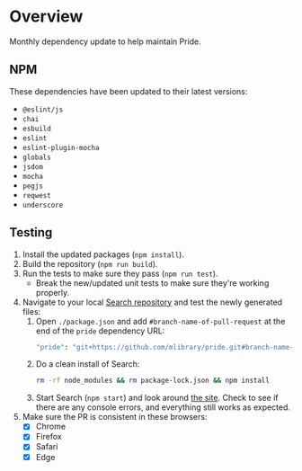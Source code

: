 # Overview
Monthly dependency update to help maintain Pride.

## NPM
These dependencies have been updated to their latest versions:
- `@eslint/js`
- `chai`
- `esbuild`
- `eslint`
- `eslint-plugin-mocha`
- `globals`
- `jsdom`
- `mocha`
- `pegjs`
- `reqwest`
- `underscore`

## Testing
1. Install the updated packages (`npm install`).
2. Build the repository (`npm run build`).
3. Run the tests to make sure they pass (`npm run test`).
   * Break the new/updated unit tests to make sure they're working properly.
4. Navigate to your local [Search repository](https://github.com/mlibrary/search) and test the newly generated files:
   1. Open `./package.json` and add `#branch-name-of-pull-request` at the end of the `pride` dependency URL:
      ```bash
      "pride": "git+https://github.com/mlibrary/pride.git#branch-name-of-pull-request"
      ``` 
   2. Do a clean install of Search:
      ```bash
      rm -rf node_modules && rm package-lock.json && npm install
      ``` 
   3. Start Search (`npm start`) and look around [the site](http://localhost:3000/everything). Check to see if there are any console errors, and everything still works as expected.
5. Make sure the PR is consistent in these browsers:
   * [x] Chrome
   * [x] Firefox
   * [x] Safari
   * [x] Edge
